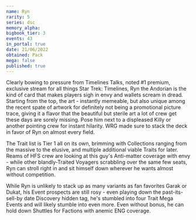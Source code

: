 ```yaml
---
name: Ryn
rarity: 5
series: dsc
memory_alpha:
bigbook_tier: 3
events: 43
in_portal: true
date: 21/06/2022
obtained: Pack
mega: false
published: true
---
```


Clearly bowing to pressure from Timelines Talks, noted #1 premium, exclusive stream for all things Star Trek: Timelines, Ryn the Andorian is the kind of card that makes players sigh in envy and wallets scream in dread. Starting from the top, the art - instantly memeable, but also unique among the recent spate of artwork for definitely not being a promotional picture trace, giving it a flavor that the beautiful but sterile art a lot of crew get these days are sorely missing. Pose him next to a displeased Killy or another pointing crew for instant hilarity. WRG made sure to stack the deck in favor of Ryn on almost every field.

The Trait list is Tier 1 all on its own, brimming with Collections ranging from the massive to the elusive, and multiple additional viable Traits for later. Reams of HFS crew are looking at this guy's Anti-matter coverage with envy - while other blandly-Traited Voyagers scrabbling over the same few seats, Ryn can stroll right in and sit himself down wherever he wants almost without competition. 

While Ryn is unlikely to stack up as many variants as fan favorites Garak or Dukat, his Event prospects are still rosy - even playing down the past-its-sell-by date Discovery hidden tag, he's stumbled into four Trait Mega Events and will likely stumble into even more. Even without bonus, he can hold down Shuttles for Factions with anemic ENG coverage.
